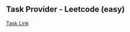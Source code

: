 ## Task Provider - Leetcode (easy)

[Task Link](https://leetcode.com/problems/count-prefix-and-suffix-pairs-i/description/?envType=daily-question&envId=2025-01-08)